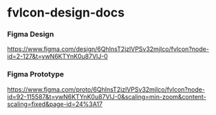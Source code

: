 # fvlcon-design-docs

### Figma Design
https://www.figma.com/design/6QhInsT2jzlVPSv32mjIco/fvlcon?node-id=2-127&t=ywN6KTYnK0u87VlJ-0

### Figma Prototype
https://www.figma.com/proto/6QhInsT2jzlVPSv32mjIco/fvlcon?node-id=92-115587&t=ywN6KTYnK0u87VlJ-0&scaling=min-zoom&content-scaling=fixed&page-id=24%3A17
